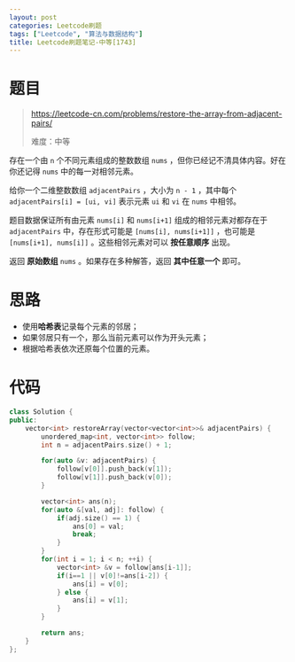 ```yaml
---
layout: post
categories: Leetcode刷题
tags: ["Leetcode", "算法与数据结构"]
title: Leetcode刷题笔记-中等[1743]
---
```


<!-- more -->

# 题目

> https://leetcode-cn.com/problems/restore-the-array-from-adjacent-pairs/
>
> 难度：中等

存在一个由 `n` 个不同元素组成的整数数组 `nums` ，但你已经记不清具体内容。好在你还记得 `nums` 中的每一对相邻元素。

给你一个二维整数数组 `adjacentPairs` ，大小为 `n - 1` ，其中每个 `adjacentPairs[i] = [ui, vi]` 表示元素 `ui` 和 `vi` 在 `nums` 中相邻。

题目数据保证所有由元素 `nums[i]` 和 `nums[i+1]` 组成的相邻元素对都存在于 `adjacentPairs` 中，存在形式可能是 `[nums[i], nums[i+1]]` ，也可能是 `[nums[i+1], nums[i]]` 。这些相邻元素对可以 **按任意顺序** 出现。

返回 **原始数组** `nums` 。如果存在多种解答，返回 **其中任意一个** 即可。

# 思路

- 使用**哈希表**记录每个元素的邻居；
- 如果邻居只有一个，那么当前元素可以作为开头元素；
- 根据哈希表依次还原每个位置的元素。

# 代码

```c++
class Solution {
public:
    vector<int> restoreArray(vector<vector<int>>& adjacentPairs) {
        unordered_map<int, vector<int>> follow;
        int n = adjacentPairs.size() + 1;

        for(auto &v: adjacentPairs) {
            follow[v[0]].push_back(v[1]);
            follow[v[1]].push_back(v[0]);
        }   

        vector<int> ans(n);
        for(auto &[val, adj]: follow) {
            if(adj.size() == 1) {
                ans[0] = val;
                break;
            }
        }
        for(int i = 1; i < n; ++i) {
            vector<int> &v = follow[ans[i-1]];
            if(i==1 || v[0]!=ans[i-2]) {
                ans[i] = v[0];
            } else {
                ans[i] = v[1];
            }
        }

        return ans;
    }
};
```

